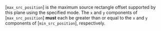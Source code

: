 [`max_src_position`] is the maximum source rectangle offset supported by
this plane using the specified mode.
The `x` and `y` components of [`max_src_position`] **must**  each be
greater than or equal to the `x` and `y` components of
[`min_src_position`], respectively.
